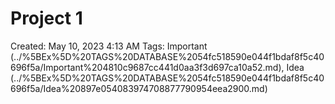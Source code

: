 # Project 1

Created: May 10, 2023 4:13 AM
Tags: Important (../%5BEx%5D%20TAGS%20DATABASE%2054fc518590e044f1bdaf8f5c40696f5a/Important%204810c9687cc441d0aa3f3d697ca10a52.md), Idea (../%5BEx%5D%20TAGS%20DATABASE%2054fc518590e044f1bdaf8f5c40696f5a/Idea%20897e054083974708877790954eea2900.md)